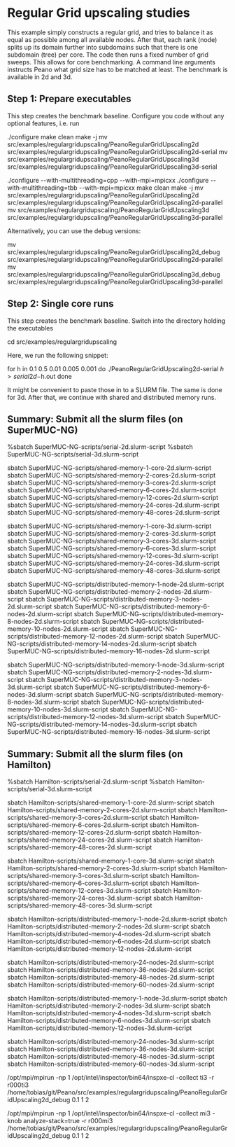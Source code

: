# Regular Grid upscaling studies # 

This example simply constructs a regular grid, and tries to balance it as equal
as possible among all available nodes. After that, each rank (node) splits up 
its domain further into subdomains such that there is one subdomain (tree) per 
core. The code then runs a fixed number of grid sweeps. This allows for core
benchmarking. A command line arguments instructs Peano what grid size has to be
matched at least. The benchmark is available in 2d and 3d.

## Step 1: Prepare executables ##

This step creates the benchmark baseline. Configure you code without any optional
features, i.e. run 

./configure
make clean
make -j
mv src/examples/regulargridupscaling/PeanoRegularGridUpscaling2d src/examples/regulargridupscaling/PeanoRegularGridUpscaling2d-serial
mv src/examples/regulargridupscaling/PeanoRegularGridUpscaling3d src/examples/regulargridupscaling/PeanoRegularGridUpscaling3d-serial

./configure --with-multithreading=cpp --with-mpi=mpicxx
./configure --with-multithreading=tbb --with-mpi=mpicxx
make clean
make -j
mv src/examples/regulargridupscaling/PeanoRegularGridUpscaling2d src/examples/regulargridupscaling/PeanoRegularGridUpscaling2d-parallel
mv src/examples/regulargridupscaling/PeanoRegularGridUpscaling3d src/examples/regulargridupscaling/PeanoRegularGridUpscaling3d-parallel

Alternatively, you can use the debug versions:

mv src/examples/regulargridupscaling/PeanoRegularGridUpscaling2d_debug src/examples/regulargridupscaling/PeanoRegularGridUpscaling2d-parallel
mv src/examples/regulargridupscaling/PeanoRegularGridUpscaling3d_debug src/examples/regulargridupscaling/PeanoRegularGridUpscaling3d-parallel



## Step 2: Single core runs ##

This step creates the benchmark baseline. Switch into the directory holding the executables

cd src/examples/regulargridupscaling

Here, we run the following snippet:


for h in 0.1 0.5 0.01 0.005 0.001
do
  ./PeanoRegularGridUpscaling2d-serial $h > serial2d-$h.out
done


It might be convenient to paste those in to a SLURM file. The same is done for 3d.
After that, we continue with shared and distributed memory runs.

  
## Summary: Submit all the slurm files (on SuperMUC-NG) ##


%sbatch SuperMUC-NG-scripts/serial-2d.slurm-script
%sbatch SuperMUC-NG-scripts/serial-3d.slurm-script

sbatch SuperMUC-NG-scripts/shared-memory-1-core-2d.slurm-script
sbatch SuperMUC-NG-scripts/shared-memory-2-cores-2d.slurm-script
sbatch SuperMUC-NG-scripts/shared-memory-3-cores-2d.slurm-script
sbatch SuperMUC-NG-scripts/shared-memory-6-cores-2d.slurm-script
sbatch SuperMUC-NG-scripts/shared-memory-12-cores-2d.slurm-script
sbatch SuperMUC-NG-scripts/shared-memory-24-cores-2d.slurm-script
sbatch SuperMUC-NG-scripts/shared-memory-48-cores-2d.slurm-script

sbatch SuperMUC-NG-scripts/shared-memory-1-core-3d.slurm-script
sbatch SuperMUC-NG-scripts/shared-memory-2-cores-3d.slurm-script
sbatch SuperMUC-NG-scripts/shared-memory-3-cores-3d.slurm-script
sbatch SuperMUC-NG-scripts/shared-memory-6-cores-3d.slurm-script
sbatch SuperMUC-NG-scripts/shared-memory-12-cores-3d.slurm-script
sbatch SuperMUC-NG-scripts/shared-memory-24-cores-3d.slurm-script
sbatch SuperMUC-NG-scripts/shared-memory-48-cores-3d.slurm-script

sbatch SuperMUC-NG-scripts/distributed-memory-1-node-2d.slurm-script
sbatch SuperMUC-NG-scripts/distributed-memory-2-nodes-2d.slurm-script
sbatch SuperMUC-NG-scripts/distributed-memory-3-nodes-2d.slurm-script
sbatch SuperMUC-NG-scripts/distributed-memory-6-nodes-2d.slurm-script
sbatch SuperMUC-NG-scripts/distributed-memory-8-nodes-2d.slurm-script
sbatch SuperMUC-NG-scripts/distributed-memory-10-nodes-2d.slurm-script
sbatch SuperMUC-NG-scripts/distributed-memory-12-nodes-2d.slurm-script
sbatch SuperMUC-NG-scripts/distributed-memory-14-nodes-2d.slurm-script
sbatch SuperMUC-NG-scripts/distributed-memory-16-nodes-2d.slurm-script

sbatch SuperMUC-NG-scripts/distributed-memory-1-node-3d.slurm-script
sbatch SuperMUC-NG-scripts/distributed-memory-2-nodes-3d.slurm-script
sbatch SuperMUC-NG-scripts/distributed-memory-3-nodes-3d.slurm-script
sbatch SuperMUC-NG-scripts/distributed-memory-6-nodes-3d.slurm-script
sbatch SuperMUC-NG-scripts/distributed-memory-8-nodes-3d.slurm-script
sbatch SuperMUC-NG-scripts/distributed-memory-10-nodes-3d.slurm-script
sbatch SuperMUC-NG-scripts/distributed-memory-12-nodes-3d.slurm-script
sbatch SuperMUC-NG-scripts/distributed-memory-14-nodes-3d.slurm-script
sbatch SuperMUC-NG-scripts/distributed-memory-16-nodes-3d.slurm-script


## Summary: Submit all the slurm files (on Hamilton) ##

%sbatch Hamilton-scripts/serial-2d.slurm-script
%sbatch Hamilton-scripts/serial-3d.slurm-script

sbatch Hamilton-scripts/shared-memory-1-core-2d.slurm-script
sbatch Hamilton-scripts/shared-memory-2-cores-2d.slurm-script
sbatch Hamilton-scripts/shared-memory-3-cores-2d.slurm-script
sbatch Hamilton-scripts/shared-memory-6-cores-2d.slurm-script
sbatch Hamilton-scripts/shared-memory-12-cores-2d.slurm-script
sbatch Hamilton-scripts/shared-memory-24-cores-2d.slurm-script
sbatch Hamilton-scripts/shared-memory-48-cores-2d.slurm-script

sbatch Hamilton-scripts/shared-memory-1-core-3d.slurm-script
sbatch Hamilton-scripts/shared-memory-2-cores-3d.slurm-script
sbatch Hamilton-scripts/shared-memory-3-cores-3d.slurm-script
sbatch Hamilton-scripts/shared-memory-6-cores-3d.slurm-script
sbatch Hamilton-scripts/shared-memory-12-cores-3d.slurm-script
sbatch Hamilton-scripts/shared-memory-24-cores-3d.slurm-script
sbatch Hamilton-scripts/shared-memory-48-cores-3d.slurm-script

sbatch Hamilton-scripts/distributed-memory-1-node-2d.slurm-script
sbatch Hamilton-scripts/distributed-memory-2-nodes-2d.slurm-script
sbatch Hamilton-scripts/distributed-memory-4-nodes-2d.slurm-script
sbatch Hamilton-scripts/distributed-memory-6-nodes-2d.slurm-script
sbatch Hamilton-scripts/distributed-memory-12-nodes-2d.slurm-script

sbatch Hamilton-scripts/distributed-memory-24-nodes-2d.slurm-script
sbatch Hamilton-scripts/distributed-memory-36-nodes-2d.slurm-script
sbatch Hamilton-scripts/distributed-memory-48-nodes-2d.slurm-script
sbatch Hamilton-scripts/distributed-memory-60-nodes-2d.slurm-script

sbatch Hamilton-scripts/distributed-memory-1-node-3d.slurm-script
sbatch Hamilton-scripts/distributed-memory-2-nodes-3d.slurm-script
sbatch Hamilton-scripts/distributed-memory-4-nodes-3d.slurm-script
sbatch Hamilton-scripts/distributed-memory-6-nodes-3d.slurm-script
sbatch Hamilton-scripts/distributed-memory-12-nodes-3d.slurm-script

sbatch Hamilton-scripts/distributed-memory-24-nodes-3d.slurm-script
sbatch Hamilton-scripts/distributed-memory-36-nodes-3d.slurm-script
sbatch Hamilton-scripts/distributed-memory-48-nodes-3d.slurm-script
sbatch Hamilton-scripts/distributed-memory-60-nodes-3d.slurm-script




/opt/mpi/mpirun -np 1 /opt/intel/inspector/bin64/inspxe-cl -collect ti3 -r r000ti3 /home/tobias/git/Peano/src/examples/regulargridupscaling/PeanoRegularGridUpscaling2d_debug 0.1 1 2

/opt/mpi/mpirun -np 1 /opt/intel/inspector/bin64/inspxe-cl -collect mi3 -knob analyze-stack=true -r r000mi3 /home/tobias/git/Peano/src/examples/regulargridupscaling/PeanoRegularGridUpscaling2d_debug 0.1 1 2

